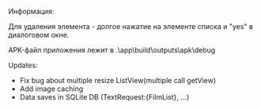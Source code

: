 Информация:

Для удаления элемента - долгое нажатие на элементе списка и "yes" в диалоговом окне.

APK-файл приложения лежит в .\app\build\outputs\apk\debug



Updates:

- Fix bug about multiple resize ListView(multiple call getView)
- Add image caching 
- Data saves in SQLite DB (TextRequest:{FilmList}, ...)